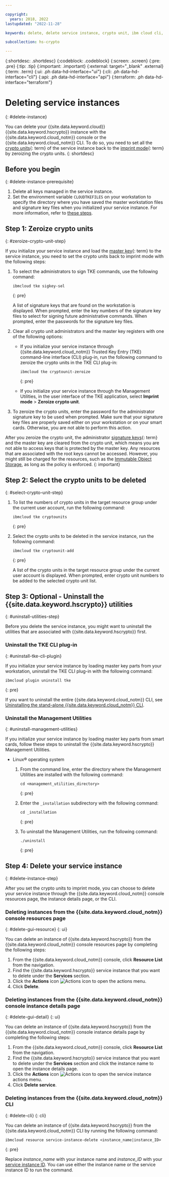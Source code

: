 ```yaml
---

copyright:
  years: 2018, 2022
lastupdated: "2022-11-28"

keywords: delete, delete service instance, crypto unit, ibm cloud cli, clear crypto unit, uninstall

subcollection: hs-crypto

---
```


{:shortdesc: .shortdesc}
{:codeblock: .codeblock}
{:screen: .screen}
{:pre: .pre}
{:tip: .tip}
{:important: .important}
{:external: target="_blank" .external}
{:term: .term}
{:ui: .ph data-hd-interface="ui"}
{:cli: .ph data-hd-interface="cli"}
{:api: .ph data-hd-interface="api"}
{:terraform: .ph data-hd-interface="terraform"}

# Deleting service instances
{: #delete-instance}

You can delete your {{site.data.keyword.cloud}} {{site.data.keyword.hscrypto}} instance with the {{site.data.keyword.cloud_notm}} console or the {{site.data.keyword.cloud_notm}} CLI. To do so, you need to set all the [crypto units](#x9860404){: term} of the service instance back to the [imprint mode](#x9860399){: term} by zeroizing the crypto units.
{: shortdesc}

## Before you begin
{: #delete-instance-prerequisite}

1. Delete all keys managed in the service instance. 
2. Set the environment variable `CLOUDTKEFILES` on your workstation to specify the directory where you have saved the master workstation files and signature key files when you initialized your service instance. For more information, refer to [these steps](/docs/hs-crypto?topic=hs-crypto-initialize-hsm-prerequisite).

## Step 1: Zeroize crypto units
{: #zeroize-crypto-unit-step}

If you initialize your service instance and load the [master key](#x2908413){: term} to the service instance, you need to set the crypto units back to imprint mode with the following steps:

1. To select the administrators to sign TKE commands, use the following command:

    ```
    ibmcloud tke sigkey-sel
    ```
    {: pre}

    A list of signature keys that are found on the workstation is displayed. When prompted, enter the key numbers of the signature key files to select for signing future administrative commands. When prompted, enter the passwords for the signature key files.

2. Clear all crypto unit administrators and the master key registers with one of the following options:

    -  If you initialize your service instance through {{site.data.keyword.cloud_notm}} Trusted Key Entry (TKE) command-line interface (CLI) plug-in, run the following command to zeroize the crypto units in the TKE CLI plug-in:

        ```
        ibmcloud tke cryptounit-zeroize
        ```
        {: pre}

    -  If you initialize your service instance through the Management Utilities, in the user interface of the TKE application, select **Imprint mode** &gt; **Zeroize crypto unit**.

3. To zeroize the crypto units, enter the password for the administrator signature key to be used when prompted. Make sure that your signature key files are properly saved either on your workstation or on your smart cards. Otherwise, you are not able to perform this action.

After you zeroize the crypto unit, the administrator [signature keys](#x8250375){: term} and the master key are cleared from the crypto unit, which means you are not able to access keys that is protected by the master key. Any resources that are associated with the root keys cannot be accessed. However, you might still be charged for the resources, such as the [Immutable Object Storage](/docs/cloud-object-storage?topic=cloud-object-storage-immutable), as long as the policy is enforced. 
{: important}

## Step 2: Select the crypto units to be deleted 
{: #select-crypto-unit-step}

1. To list the numbers of crypto units in the target resource group under the current user account, run the following command:

    ```
    ibmcloud tke cryptounits
    ```
    {: pre}

2. Select the crypto units to be deleted in the service instance, run the following command:
    
    ```
    ibmcloud tke cryptounit-add
    ```
    {: pre}

    A list of the crypto units in the target resource group under the current user account is displayed. When prompted, enter crypto unit numbers to be added to the selected crypto unit list.

## Step 3: Optional - Uninstall the {{site.data.keyword.hscrypto}} utilities
{: #uninstall-utilities-step}

Before you delete the service instance, you might want to uninstall the utilities that are associated with {{site.data.keyword.hscrypto}} first.

### Uninstall the TKE CLI plug-in
{: #uninstall-tke-cli-plugin}

If you initialize your service instance by loading master key parts from your workstation, uninstall the TKE CLI plug-in with the following command:

```
ibmcloud plugin uninstall tke
```
{: pre}

If you want to uninstall the entire {{site.data.keyword.cloud_notm}} CLI, see [Uninstalling the stand-alone {{site.data.keyword.cloud_notm}} CLI](/docs/cli?topic=cli-uninstall-ibmcloud-cli).

### Uninstall the Management Utilities
{: #uninstall-management-utilities}

If you initialize your service instance by loading master key parts from smart cards, follow these steps to uninstall the {{site.data.keyword.hscrypto}} Management Utilities.



- Linux&reg; operating system

    1. From the command line, enter the directory where the Management Utilities are installed with the following command:

        ```
        cd <management_utilities_directory>
        ```
        {: pre}

    2. Enter the `_installation` subdirectory with the following command:

        ```
        cd _installation
        ```
        {: pre}

    3. To uninstall the Management Utilities, run the following command:

        ```
        ./uninstall
        ```
        {: pre}

## Step 4: Delete your service instance
{: #delete-instance-step}

After you set the crypto units to imprint mode, you can choose to delete your service instance through the {{site.data.keyword.cloud_notm}} console resources page, the instance details page, or the CLI.

### Deleting instances from the {{site.data.keyword.cloud_notm}} console resources page
{: #delete-gui-resource}
{: ui}

You can delete an instance of {{site.data.keyword.hscrypto}} from the {{site.data.keyword.cloud_notm}} console resources page by completing the following steps:

1. From the {{site.data.keyword.cloud_notm}} console, click **Resource List** from the navigation.
2. Find the {{site.data.keyword.hscrypto}} service instance that you want to delete under the **Services** section.
3. Click the **Actions** icon ![Actions icon](../icons/action-menu-icon.svg "Actions") to open the actions menu.
4. Click **Delete**.

### Deleting instances from the {{site.data.keyword.cloud_notm}} console instance details page
{: #delete-gui-detail}
{: ui}

You can delete an instance of {{site.data.keyword.hscrypto}} from the {{site.data.keyword.cloud_notm}} console instance details page by completing the following steps:

1. From the {{site.data.keyword.cloud_notm}} console, click **Resource List** from the navigation.
2. Find the {{site.data.keyword.hscrypto}} service instance that you want to delete under the **Services** section and click the instance name to open the instance details page.
3. Click the **Actions** icon ![Actions icon](../icons/action-menu-icon.svg "Actions") to open the service instance actions menu.
4. Click **Delete service**.

### Deleting instances from the {{site.data.keyword.cloud_notm}} CLI
{: #delete-cli}
{: cli}

You can delete an instance of {{site.data.keyword.hscrypto}} from the {{site.data.keyword.cloud_notm}} CLI by running the following command:

```
ibmcloud resource service-instance-delete <instance_name|instance_ID>
```
{: pre}

Replace *instance_name* with your instance name and *instance_ID* with your [service instance ID](/docs/hs-crypto?topic=hs-crypto-retrieve-instance-ID). You can use either the instance name or the service instance ID to run the command.
